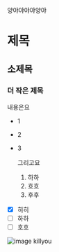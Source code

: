 양야야야야양야

# 제목
## 소제목
### 더 작은 제목

내용은요
- 1
- 2
- 3

  그리고요
  1. 하하
  2. 흐흐
  3. 후후
 
- [x] 히히
- [ ] 하하
- [ ] 호호

![image](https://github.com/user-attachments/assets/c9afab30-e59c-43c8-860c-aedbaf3b406e)
killyou

